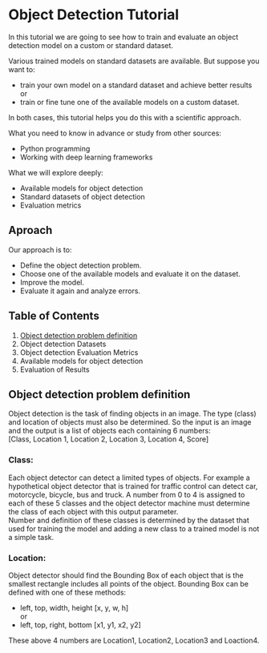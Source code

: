 # Object Detection Tutorial
In this tutorial we are going to see how to train and evaluate an object detection model on a custom or standard dataset.

Various trained models on standard datasets are available. But suppose you want to:  
* train your own model on a standard dataset and achieve better results  
or  
* train or fine tune one of the available models on a custom dataset.

In both cases, this tutorial helps you do this with a scientific approach.

What you need to know in advance or study from other sources:
* Python programming
* Working with deep learning frameworks

What we will explore deeply:
* Available models for object detection
* Standard datasets of object detection
* Evaluation metrics

## Aproach
Our approach is to:
* Define the object detection problem.
* Choose one of the available models and evaluate it on the dataset.
* Improve the model.
* Evaluate it again and analyze errors.

## Table of Contents
1. [Object detection problem definition](https://github.com/eesaeedkarimi/Object-Detection-Tutorial#object-detection-problem-definition)
2. Object detection Datasets
3. Object detection Evaluation Metrics
4. Available models for object detection
5. Evaluation of Results

## Object detection problem definition
Object detection is the task of finding objects in an image. The type (class) and location of objects must also be determined. So the input is an image and the output is a list of objects each containing 6 numbers:  
\[Class, Location 1, Location 2, Location 3, Location 4, Score\]

### Class:
Each object detector can detect a limited types of objects. For example a hypothetical object detector that is trained for traffic control can detect car, motorcycle, bicycle, bus and truck. A number from 0 to 4 is assigned to each of these 5 classes and the object detector machine must determine the class of each object with this output parameter.  
Number and definition of these classes is determined by the dataset that used for training the model and adding a new class to a trained model is not a simple task.
### Location:
Object detector should find the Bounding Box of each object that is the smallest rectangle includes all points of the object. Bounding Box can be defined with one of these methods:  
* left, top, width, height \[x, y, w, h\]  
or  
* left, top, right, bottom \[x1, y1, x2, y2\]

These above 4 numbers are Location1, Location2, Location3 and Loaction4.
